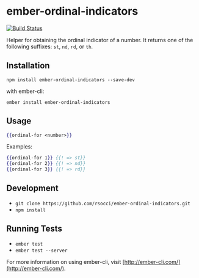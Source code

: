 # ember-ordinal-indicators
[![Build
Status](https://travis-ci.org/rsocci/ember-ordinal-indicators.svg?branch=master)](https://travis-ci.org/rsocci/ember-ordinal-indicators)

Helper for obtaining the ordinal indicator of a number.
It returns one of the following suffixes: `st`, `nd`, `rd`, or `th`.

## Installation

`npm install ember-ordinal-indicators --save-dev`

with ember-cli:

`ember install ember-ordinal-indicators`

## Usage

```hbs
{{ordinal-for <number>}}
```

Examples:

```hbs
{{ordinal-for 1}} {{! => st}}
{{ordinal-for 2}} {{! => nd}}
{{ordinal-for 3}} {{! => rd}}
```

## Development
* `git clone https://github.com/rsocci/ember-ordinal-indicators.git`
* `npm install`

## Running Tests
* `ember test`
* `ember test --server`

For more information on using ember-cli, visit [http://ember-cli.com/](http://ember-cli.com/).

